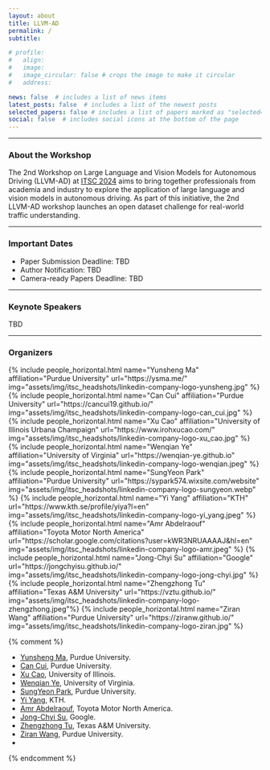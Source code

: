 ```yaml
---
layout: about
title: LLVM-AD
permalink: /
subtitle: 

# profile:
#   align: 
#   image: 
#   image_circular: false # crops the image to make it circular
#   address: 

news: false  # includes a list of news items
latest_posts: false  # includes a list of the newest posts
selected_papers: false # includes a list of papers marked as "selected={true}"
social: false  # includes social icons at the bottom of the page
---
```



<!-- 
Write your biography here. Tell the world about yourself. Link to your favorite [subreddit](http://reddit.com). You can put a picture in, too. The code is already in, just name your picture `prof_pic.jpg` and put it in the `img/` folder.

Put your address / P.O. box / other info right below your picture. You can also disable any of these elements by editing `profile` property of the YAML header of your `_pages/about.md`. Edit `_bibliography/papers.bib` and Jekyll will render your [publications page](/al-folio/publications/) automatically.

Link to your social media connections, too. This theme is set up to use [Font Awesome icons](http://fortawesome.github.io/Font-Awesome/) and [Academicons](https://jpswalsh.github.io/academicons/), like the ones below. Add your Facebook, Twitter, LinkedIn, Google Scholar, or just disable all of them. -->

----------
### About the Workshop

<!-- **Note for Submission:** In light of the extension of final decision release for the WACV 2024 main conference, we decided to extend our submission deadline to **October 26th, 2023**. -->
The 2nd Workshop on Large Language and Vision Models for Autonomous Driving (LLVM-AD) at [ITSC 2024](https://ieee-itsc.org/2024/) aims to bring together professionals from academia and industry to explore the application of large language and vision models in autonomous driving. As part of this initiative, the 2nd LLVM-AD workshop launches an open dataset challenge for real-world traffic understanding.

----------

### Important Dates

- Paper Submission Deadline: TBD
- Author Notification: TBD
- Camera-ready Papers Deadline: TBD

----------

### Keynote Speakers
TBD

----------

### Organizers

<div class="row row-cols-2 projects pt-3 pb-3">
  {% include people_horizontal.html name="Yunsheng Ma" affiliation="Purdue University" url="https://ysma.me/" img="assets/img/itsc_headshots/linkedin-company-logo-yunsheng.jpg" %}
  {% include people_horizontal.html name="Can Cui" affiliation="Purdue University" url="https://cancui19.github.io/" img="assets/img/itsc_headshots/linkedin-company-logo-can_cui.jpg" %}
  {% include people_horizontal.html name="Xu Cao" affiliation="University of Illinois Urbana Champaign" url="https://www.irohxucao.com/" img="assets/img/itsc_headshots/linkedin-company-logo-xu_cao.jpg" %}
  {% include people_horizontal.html name="Wenqian Ye" affiliation="University of Virginia" url="https://wenqian-ye.github.io" img="assets/img/itsc_headshots/linkedin-company-logo-wenqian.jpeg" %}
  {% include people_horizontal.html name="SungYeon Park" affiliation="Purdue University" url="https://sypark574.wixsite.com/website" img="assets/img/itsc_headshots/linkedin-company-logo-sungyeon.webp" %}
  {% include people_horizontal.html name="Yi Yang" affiliation="KTH" url="https://www.kth.se/profile/yiya?l=en" img="assets/img/itsc_headshots/linkedin-company-logo-yi_yang.jpeg" %}
  {% include people_horizontal.html name="Amr Abdelraouf" affiliation="Toyota Motor North America" url="https://scholar.google.com/citations?user=kWR3NRUAAAAJ&hl=en" img="assets/img/itsc_headshots/linkedin-company-logo-amr.jpeg" %}
  {% include people_horizontal.html name="Jong-Chyi Su" affiliation="Google" url="https://jongchyisu.github.io/" img="assets/img/itsc_headshots/linkedin-company-logo-jong-chyi.jpg" %}
  {% include people_horizontal.html name="Zhengzhong Tu" affiliation="Texas A&M University" url="https://vztu.github.io/" img="assets/img/itsc_headshots/linkedin-company-logo-zhengzhong.jpeg"%}
  {% include people_horizontal.html name="Ziran Wang" affiliation="Purdue University" url="https://ziranw.github.io/" img="assets/img/itsc_headshots/linkedin-company-logo-ziran.jpg" %}
</div>

{% comment %}
* [Yunsheng Ma](https://ysma.me/), Purdue University.
* [Can Cui](https://cancui19.github.io/), Purdue University.
* [Xu Cao](https://www.irohxucao.com/), University of Illinois.
* [Wenqian Ye](wenqian-ye.github.io), University of Virginia.
* [SungYeon Park](https://sypark574.wixsite.com/website), Purdue University.
* [Yi Yang](https://www.kth.se/profile/yiya?l=en), KTH.
* [Amr Abdelraouf](https://scholar.google.com/citations?user=kWR3NRUAAAAJ&hl=en), Toyota Motor North America.
* [Jong-Chyi Su](https://jongchyisu.github.io/), Google.
* [Zhengzhong Tu](https://vztu.github.io/), Texas A&M University.
* [Ziran Wang](https://ziranw.github.io/), Purdue University.
* 
{% endcomment %}
